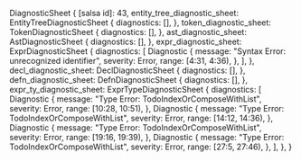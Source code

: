 DiagnosticSheet {
    [salsa id]: 43,
    entity_tree_diagnostic_sheet: EntityTreeDiagnosticSheet {
        diagnostics: [],
    },
    token_diagnostic_sheet: TokenDiagnosticSheet {
        diagnostics: [],
    },
    ast_diagnostic_sheet: AstDiagnosticSheet {
        diagnostics: [],
    },
    expr_diagnostic_sheet: ExprDiagnosticSheet {
        diagnostics: [
            Diagnostic {
                message: "Syntax Error: unrecognized identifier",
                severity: Error,
                range: [4:31, 4:36),
            },
        ],
    },
    decl_diagnostic_sheet: DeclDiagnosticSheet {
        diagnostics: [],
    },
    defn_diagnostic_sheet: DefnDiagnosticSheet {
        diagnostics: [],
    },
    expr_ty_diagnostic_sheet: ExprTypeDiagnosticSheet {
        diagnostics: [
            Diagnostic {
                message: "Type Error: TodoIndexOrComposeWithList",
                severity: Error,
                range: [10:28, 10:51),
            },
            Diagnostic {
                message: "Type Error: TodoIndexOrComposeWithList",
                severity: Error,
                range: [14:12, 14:36),
            },
            Diagnostic {
                message: "Type Error: TodoIndexOrComposeWithList",
                severity: Error,
                range: [19:16, 19:39),
            },
            Diagnostic {
                message: "Type Error: TodoIndexOrComposeWithList",
                severity: Error,
                range: [27:5, 27:46),
            },
        ],
    },
}